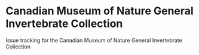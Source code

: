# Canadian Museum of Nature General Invertebrate Collection
Issue tracking for the Canadian Museum of Nature General Invertebrate Collection
